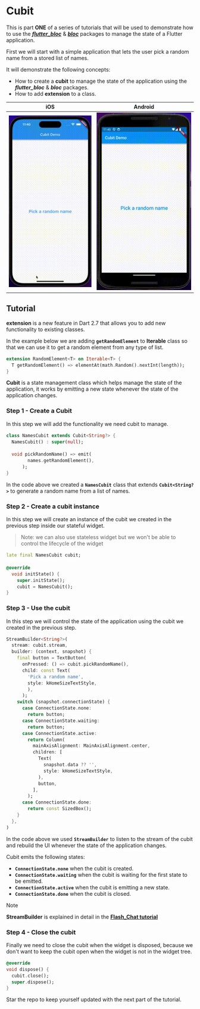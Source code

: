 # Cubit

This is part **ONE** of a series of tutorials that will be used to demonstrate how to use the ***[flutter_bloc](https://pub.dev/packages/flutter_bloc)*** & ***[bloc](https://pub.dev/packages/bloc)*** packages to manage the state of a Flutter application.

First we will start with a simple application that lets the user pick a random name from a stored list of names.

It will demonstrate the following concepts:

- How to create a **cubit** to manage the state of the application using the ***flutter_bloc*** & ***bloc*** packages.
- How to add **extension** to a class.

|iOS|Android|
|---|-------|
|![iOS](/screenshots/iphone14ProMax_cubit.gif)|![Android](/screenshots/nexus6_cubit.gif)|

## Tutorial

**extension** is a new feature in Dart 2.7 that allows you to add new functionality to existing classes.

In the example below we are adding **`getRandomElement`** to **Iterable** class so that we can use it to get a random element from any type of list.

```dart
extension RandomElement<T> on Iterable<T> {
  T getRandomElement() => elementAt(math.Random().nextInt(length));
}
```

**Cubit** is a state management class which helps manage the state of the application, it works by emitting a new state whenever the state of the application changes.

### Step 1 - Create a Cubit

In this step we will add the functionality we need cubit to manage.

```dart
class NamesCubit extends Cubit<String?> {
  NamesCubit() : super(null);

  void pickRandomName() => emit(
        names.getRandomElement(),
      );
}
```

In the code above we created a **`NamesCubit`** class that extends **`Cubit<String?>`** to generate a random name from a list of names.

### Step 2 - Create a cubit instance

In this step we will create an instance of the cubit we created in the previous step inside our stateful widget.

> Note: we can also use stateless widget but we won't be able to control the lifecycle of the widget

```dart
late final NamesCubit cubit;

@override
  void initState() {
    super.initState();
    cubit = NamesCubit();
}
```

### Step 3 - Use the cubit

In this step we will control the state of the application using the cubit we created in the previous step.

```dart
StreamBuilder<String?>(
  stream: cubit.stream,
  builder: (context, snapshot) {
    final button = TextButton(
      onPressed: () => cubit.pickRandomName(),
      child: const Text(
        'Pick a random name',
        style: kHomeSizeTextStyle,
        ),
      );
    switch (snapshot.connectionState) {
      case ConnectionState.none:
        return button;
      case ConnectionState.waiting:
        return button;
      case ConnectionState.active:
        return Column(
          mainAxisAlignment: MainAxisAlignment.center,
          children: [
            Text(
              snapshot.data ?? '',
              style: kHomeSizeTextStyle,
            ),
            button,
          ],
        );
      case ConnectionState.done:
        return const SizedBox();
    }
  },
)
```

In the code above we used **`StreamBuilder`** to listen to the stream of the cubit and rebuild the UI whenever the state of the application changes.

Cubit emits the following states:

- **`ConnectionState.none`** when the cubit is created.
- **`ConnectionState.waiting`** when the cubit is waiting for the first state to be emitted.
- **`ConnectionState.active`** when the cubit is emitting a new state.
- **`ConnectionState.done`** when the cubit is closed.

> [!NOTE]
> **StreamBuilder** is explained in detail in the **[Flash_Chat tutorial](https://github.com/MagedGDEV/flutterApps/tree/flash_chat)**

### Step 4 - Close the cubit

Finally we need to close the cubit when the widget is disposed, because we don't want to keep the cubit open when the widget is not in the widget tree.

```dart
@override
void dispose() {
  cubit.close();
  super.dispose();
}
```

Star the repo to keep yourself updated with the next part of the tutorial.
